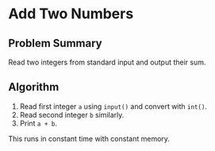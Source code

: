 # Add Two Numbers

## Problem Summary
Read two integers from standard input and output their sum.

## Algorithm
1. Read first integer `a` using `input()` and convert with `int()`.
2. Read second integer `b` similarly.
3. Print `a + b`.

This runs in constant time with constant memory.
